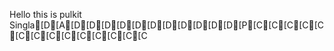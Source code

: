 Hello this is pulkit Singla[D[A[D[D[D[D[D[D[D[D[D[D[D[P[C[C[C[C[C[C[C[C[C[C[C[C[C[C
